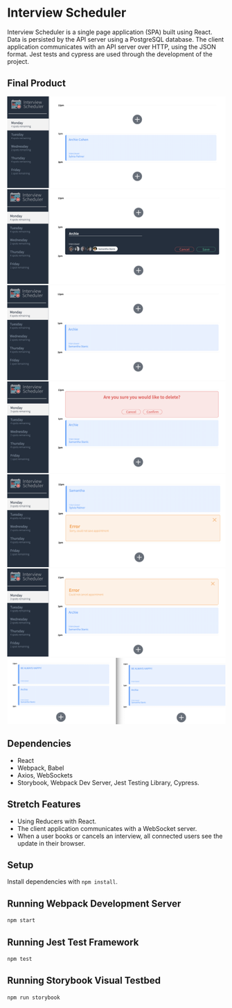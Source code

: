 # Interview Scheduler

Interview Scheduler is a single page application (SPA) built using React.
Data is persisted by the API server using a PostgreSQL database.
The client application communicates with an API server over HTTP, using the JSON format.
Jest tests and cypress are used through the development of the project.

## Final Product
!["Screenshot of an appointment form with happy Archie Cohen who passed so many tests during development process :)"](https://github.com/code-driving/scheduler-/blob/master/docs/initial.png?raw=true)
!["Screenshot of editing the appointment"](https://github.com/code-driving/scheduler-/blob/master/docs/edit.png?raw=true)
!["Screenshot of a form after editing name"](https://github.com/code-driving/scheduler-/blob/master/docs/after_edit.png?raw=true)
!["Screenshot of a confirmation to delete the appointment"](https://github.com/code-driving/scheduler-/blob/master/docs/confirm_cancel.png?raw=true)
!["Screenshot of an error while saving the appointment"](https://github.com/code-driving/scheduler-/blob/master/docs/error_save.png?raw=true)
!["Screenshot of an error while deleting the appointment"](https://github.com/code-driving/scheduler-/blob/master/docs/error_cancel.png?raw=true)
!["Screenshot of the app of two different users while sending a happy message"](https://github.com/code-driving/scheduler-/blob/master/docs/using_websocket.png?raw=true)

## Dependencies

- React
- Webpack, Babel
- Axios, WebSockets
- Storybook, Webpack Dev Server, Jest Testing Library, Cypress.

## Stretch Features

- Using Reducers with React.
- The client application communicates with a WebSocket server.
- When a user books or cancels an interview, all connected users see the update in their browser.

## Setup

Install dependencies with `npm install`.

## Running Webpack Development Server

```sh
npm start
```

## Running Jest Test Framework

```sh
npm test
```

## Running Storybook Visual Testbed

```sh
npm run storybook
```
